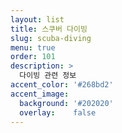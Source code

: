 ```yaml
---
layout: list
title: 스쿠버 다이빙
slug: scuba-diving
menu: true
order: 101
description: >
  다이빙 관련 정보
accent_color: '#268bd2'
accent_image:
  background: '#202020'
  overlay:    false
---
```

